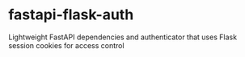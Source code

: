 # fastapi-flask-auth
Lightweight FastAPI dependencies and authenticator that uses Flask session cookies for access control
